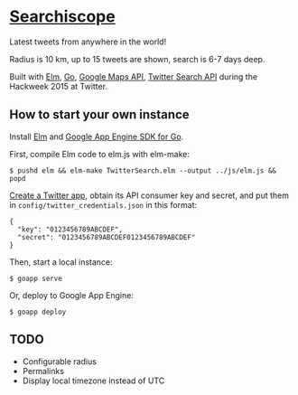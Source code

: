 [Searchiscope](http://searchiscope.appspot.com)
==============
Latest tweets from anywhere in the world!

Radius is 10 km, up to 15 tweets are shown, search is 6-7 days deep.

Built with [Elm](http://elm-lang.org/), [Go](https://golang.org/),
[Google Maps API](https://developers.google.com/maps/documentation/javascript/),
[Twitter Search API](https://dev.twitter.com/rest/public/search) during the Hackweek 2015 at Twitter.

How to start your own instance
------------------------------
Install [Elm](http://elm-lang.org/install) and [Google App Engine SDK for Go](https://cloud.google.com/appengine/docs/go/).

First, compile Elm code to elm.js with elm-make:

    $ pushd elm && elm-make TwitterSearch.elm --output ../js/elm.js && popd

[Create a Twitter app](https://apps.twitter.com/), obtain its API consumer key and secret, and put them in `config/twitter_credentials.json` in this format:

    {
      "key": "0123456789ABCDEF",
      "secret": "0123456789ABCDEF0123456789ABCDEF"
    }

Then, start a local instance:

    $ goapp serve

Or, deploy to Google App Engine:

    $ goapp deploy

TODO
----
- Configurable radius
- Permalinks
- Display local timezone instead of UTC

